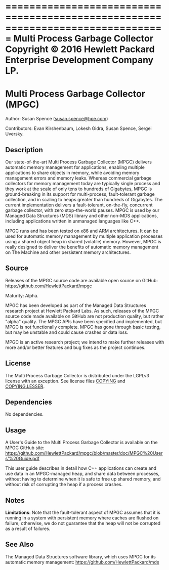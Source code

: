 ===============================================================================
      Multi Process Garbage Collector
      Copyright © 2016 Hewlett Packard Enterprise Development Company LP.
===============================================================================

# Multi Process Garbage Collector (MPGC)

Author: Susan Spence (susan.spence@hpe.com)

Contributors: Evan Kirshenbaum, Lokesh Gidra,
Susan Spence, Sergei Uversky.

## Description

Our state-of-the-art Multi Process Garbage Collector (MPGC) delivers
automatic memory management for applications, enabling multiple
applications to share objects in memory, while avoiding memory
management errors and memory leaks.  Whereas commercial garbage
collectors for memory management today are typically single process
and they work at the scale of only tens to hundreds of Gigabytes,
MPGC is ground-breaking in its support for multi-process,
fault-tolerant garbage collection, and in scaling to heaps greater
than hundreds of Gigabytes.  The current implementation delivers a
fault-tolerant, on-the-fly, concurrent garbage collector, with zero
stop-the-world pauses.  MPGC is used by our Managed Data Structures
(MDS) library and other non-MDS applications, including applications
written in unmanaged languages like C++.

MPGC runs and has been tested on x86 and ARM architectures.  It can
be used for automatic memory management by multiple application
processes using a shared object heap in shared (volatile) memory.
However, MPGC is really designed to deliver the benefits of automatic
memory management on The Machine and other persistent memory
architectures.

## Source

Releases of the MPGC source code are available open source on GitHub:
https://github.com/HewlettPackard/mpgc

Maturity: Alpha.  

MPGC has been developed as part of the Managed Data
Structures research project at Hewlett Packard Labs.  As such,
releases of the MPGC source code made available on GitHub are not
production quality, but rather "alpha" quality.  The MPGC APIs have
been specified and implemented, but MPGC is not functionally
complete.  MPGC has gone through basic testing, but may be unstable
and could cause crashes or data loss.

MPGC is an active research project; we intend to make further
releases with more and/or better features and bug fixes as the
project continues.

## License

The Multi Process Garbage Collector is distributed under the LGPLv3 license 
with an exception.
See license files [COPYING](COPYING.md) and [COPYING.LESSER](COPYING.LESSER.md).

## Dependencies

No dependencies.

## Usage

A User's Guide to the Multi Process Garbage Collector is available on
the MPGC GitHub site:
https://github.com/HewlettPackard/mpgc/blob/master/doc/MPGC%20Users'%20Guide.pdf

This user guide describes in detail how C++ applications can create
and use data in an MPGC-managed heap, and share data between
processes, without having to determine when it is safe to free up
shared memory, and without risk of corrupting the heap if a process
crashes.

## Notes

**Limitations**: Note that the fault-tolerant aspect of MPGC assumes
  that it is running in a system with persistent memory where caches
  are flushed on failure; otherwise, we do not guarantee that the
  heap will not be corrupted as a result of failures.

## See Also

The Managed Data Structures software library, which uses MPGC for its
automatic memory management: https://github.com/HewlettPackard/mds

